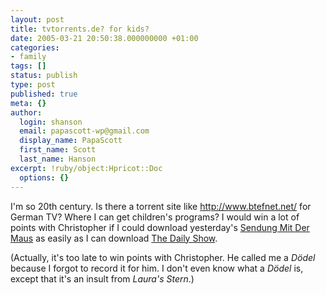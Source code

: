 ```yaml
---
layout: post
title: tvtorrents.de? for kids?
date: 2005-03-21 20:50:38.000000000 +01:00
categories:
- family
tags: []
status: publish
type: post
published: true
meta: {}
author:
  login: shanson
  email: papascott-wp@gmail.com
  display_name: PapaScott
  first_name: Scott
  last_name: Hanson
excerpt: !ruby/object:Hpricot::Doc
  options: {}
---
```

<p>I'm so 20th century. Is there a torrent site like <a href="http://www.btefnet.net/">http://www.btefnet.net/</a> for German TV? Where I can get children's programs? I would win a lot of points with Christopher if I could download yesterday's <a href="http://www.wdrmaus.de/">Sendung Mit Der Maus</a> as easily as I can download <a href="http://www.btefnet.net/index.php?show=89">The Daily Show</a>.</p>
<p>(Actually, it's too late to win points with Christopher. He called me a <em>D&ouml;del</em> because I forgot to record it for him. I don't even know what a <em>D&ouml;del</em> is, except that it's an insult from <em>Laura's Stern</em>.)</p>
